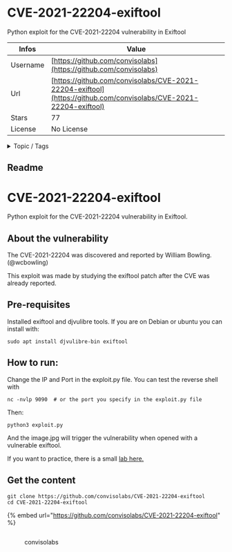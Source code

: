# CVE-2021-22204-exiftool

Python exploit for the CVE-2021-22204 vulnerability in Exiftool

| Infos    | Value                                                              |
| -------- | -------------------------------------------------------------------|
| Username | [https://github.com/convisolabs](https://github.com/convisolabs) |
| Url      | [https://github.com/convisolabs/CVE-2021-22204-exiftool](https://github.com/convisolabs/CVE-2021-22204-exiftool)                                               |
| Stars    | 77                                                          |
| License  | No License                                                        |

<details>

<summary>Topic / Tags</summary>

* cve* exiftool

</details>

## Readme

# CVE-2021-22204-exiftool
Python exploit for the CVE-2021-22204 vulnerability in Exiftool.

## About the vulnerability
The CVE-2021-22204 was discovered and reported by William Bowling. (@wcbowling)

This exploit was made by studying the exiftool patch after the CVE was already reported.

## Pre-requisites
Installed exiftool and djvulibre tools. If you are on Debian or ubuntu you can install with: 
```
sudo apt install djvulibre-bin exiftool
```

## How to run:
Change the IP and Port in the exploit.py file. You can test the reverse shell with 
```
nc -nvlp 9090  # or the port you specify in the exploit.py file
```
Then:
```
python3 exploit.py
```

And the image.jpg will trigger the vulnerability when opened with a vulnerable exiftool. 

If you want to practice, there is a small [lab here.](https://github.com/convisoappsec/CVE-2021-22204-exiftool/tree/master/lab)



## Get the content

```
git clone https://github.com/convisolabs/CVE-2021-22204-exiftool
cd CVE-2021-22204-exiftool
```

{% embed url="https://github.com/convisolabs/CVE-2021-22204-exiftool" %}

<figure><img src="https://avatars.githubusercontent.com/u/92468795?v=4" alt=""><figcaption><p>convisolabs</p></figcaption></figure>

